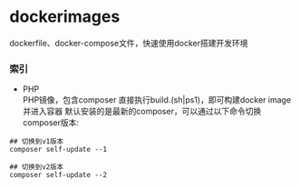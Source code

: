 # dockerimages
dockerfile、docker-compose文件，快速使用docker搭建开发环境

### 索引
- PHP  
PHP镜像，包含composer
直接执行build.(sh|ps1)，即可构建docker image并进入容器
默认安装的是最新的composer，可以通过以下命令切换composer版本:
```
## 切换到v1版本
composer self-update --1

## 切换到v2版本
composer self-update --2
```